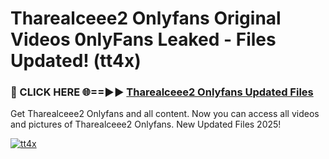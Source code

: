 # Tharealceee2 Onlyfans Original Videos 0nlyFans Leaked - Files Updated! (tt4x)

<h3>🔴 CLICK HERE 🌐==►► <a href="https://tinyurl.com/2m67pmp6" rel="nofollow">Tharealceee2 Onlyfans Updated Files</a></h3>

Get Tharealceee2 Onlyfans and all content. Now you can access all videos and pictures of Tharealceee2 Onlyfans. New Updated Files 2025!

[![tt4x](https://i.imgur.com/H4QAA4z.gif)](https://tinyurl.com/2m67pmp6)